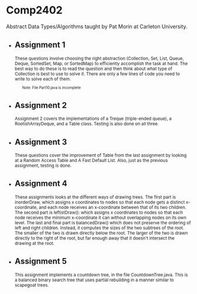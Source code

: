 # Comp2402

Abstract Data Types/Algorithms taught by Pat Morin at Carleton University. 

<ul>
  <li>
    <h2>Assignment 1</h2>
    <small>These questions involve choosing the right abstraction (Collection, Set, List, Queue, Deque, SortedSet, Map, or SortedMap) to efficiently accomplish the task at hand. The best way to do these is to read the question and then think about what type of Collection is best to use to solve it. There are only a few lines of code you need to write to solve each of them.
      <ul>
      <small>Note: File Part10.java is incomplete</small>
      </ul>
    </small>
  </li>
  <li>
    <h2>Assignment 2</h2>
    <small>Assignment 2 covers the implementations of a Treque (triple-ended queue), a RootishArrayDeque, and a Table class. Testing is also done on all three. 
    </small>
  </li>
  <li>
    <h2>Assignment 3</h2>
    <small>These questions cover the improvement of Table from the last assignment by looking at a Random Access Table and A Fast Default List. Also, just as the previous assignment, testing is done. 
    </small>
  </li>
    <li>
    <h2>Assignment 4</h2>
    <small>These assignments looks at the different ways of drawing trees. The first part is inorderDraw, which assigns x coordinates to nodes so that each node gets a distinct x-coordinate, and each node receives an x-coordinate between that of its two children. The second part is leftistDraw(): which assigns x coordinates to nodes so that each node receives the minimum x-coordinate it can without overlapping nodes on its own level. The last and final part is balancedDraw() which does not preserve the ordering of left and right children. Instead, it computes the sizes of the two subtrees of the root. The smaller of the two is drawn directly below the root. The larger of the two is drawn directly to the right of the root, but far enough away that it doesn't intersect the drawing at the root. 
    </small>
  </li>
    <li>
     <h2>Assignment 5</h2>
    <small>This assignment implements a countdown tree, in the file CountdownTree.java. This is a balanced binary search tree that uses partial rebuilding in a manner similar to scapegoat trees.
    </small>
  </li>
</ul>
